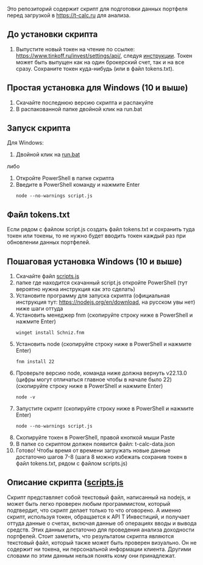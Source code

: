 Это репозиторий содержит скрипт для подготовки данных портфеля перед загрузкой в https://t-calc.ru для анализа.

## До установки скрипта
1. Выпустите новый токен на чтение по ссылке: https://www.tinkoff.ru/invest/settings/api/, следуя [инструкции](https://t-calc.ru/docs/get-token/). Токен может быть выпущен как на один брокерский счет, так и на все сразу.
   Сохраните токен куда-нибудь (или в файл tokens.txt).

## Простая установка для Windows (10 и выше)
1. Скачайте последнюю версию скрипта и распакуйте
2. В распакованной папке двойной клик на run.bat

## Запуск скрипта
Для Windows:
1. Двойной клик на [run.bat](./run.bat)

либо 
1. Откройте PowerShell в папке скрипта
2. Введите в PowerShell команду и нажмите Enter
    ```
    node --no-warnings script.js 
    ```
## Файл tokens.txt
Если рядом с файлом script.js создать файл tokens.txt и сохранить туда токен или токены,
то не нужно будет вводить токен каждый раз при обновлении данных портфелей.

## Пошаговая установка Windows (10 и выше)

1. Скачайте файл [scripts.js](./script.js) 
2. папке где находится скачанный script.js откройте PowerShell (тут вероятно нужна инструкция как это сделать)
3. Установите программу для запуска скрипта (официальная инструкция тут: https://nodejs.org/en/download, на русском увы нет) ниже шаги оттуда
4. Установить менеджер fnm (скопируйте строку ниже в PowerShell и нажмите Enter) 
    ```
    winget install Schniz.fnm  
    ```
5. Установить node (скопируйте строку ниже в PowerShell и нажмите Enter)
    ```
    fnm install 22  
    ```
6. Проверьте версию node, команда ниже должна вернуть v22.13.0 (цифры могут отличаться главное чтобы в начале было 22) (скопируйте строку ниже в PowerShell и нажмите Enter)
    ```
    node -v  
    ```
7. Запустите скрипт (скопируйте строку ниже в PowerShell и нажмите Enter)   
    ```
    node --no-warnings script.js 
    ```
8. Скопируйте токен в PowerShell, правой кнопкой мыши Paste
9. В папке со скриптом должен появится файл: t-calc-data.json
10. Готово! Чтобы время от времени загружать новые данные достаточно шагов 7-8 (шага 8 можно избежать сохранив токен в файл tokens.txt, рядом с файлом scripts.js)

   
## Описание скрипта ([scripts.js](./script.js) 

Скрипт представляет собой текстовый файл, написанный на nodejs, и может быть легко проверен любым программистом,
который подтвердит, что скрипт делает только то что оговорено. А именно скрипт, используя токен, обращается к API Т Инвестиций,
и получает оттуда данные о счетах, включая данные об операциях вводы и вывода средств.
Этих данных достаточно для проведения анализа доходности портфелей. Стоит заметить, что результатом скрипта являются текстовый файл,
который также может быть проверен визуально. Он не содержит ни токена, ни персональной информации клиента.
Другими словами по этим данным нельзя понять кому они принадлежат.

